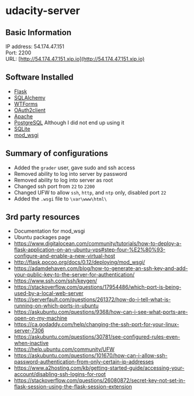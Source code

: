 # udacity-server

## Basic Information
IP address: 54.174.47.151\
Port: 2200\
URL: [http://54.174.47.151.xip.io](http://54.174.47.151.xip.io)

## Software Installed
* [Flask](http://flask.pocoo.org/)
* [SQLAlchemy](https://www.sqlalchemy.org/)
* [WTForms](https://flask-wtf.readthedocs.io/en/stable/)
* [OAuth2client](https://pypi.org/project/oauth2client/)
* [Apache](https://httpd.apache.org/)
* [PostgreSQL](https://www.postgresql.org/) Although I did not end up using it
* [SQLite](https://www.sqlite.org/index.html)
* [mod_wsgi](https://modwsgi.readthedocs.io/en/develop/)

## Summary of configurations
* Added the `grader` user, gave sudo and ssh access
* Removed ability to log into server by password
* Removed ability to log into server as root
* Changed ssh port from `22` to `2200`
* Changed UFW to allow `ssh`, `http`, and `ntp` only, disabled port `22`
* Added the `.wsgi` file to `\var\www\html\`

## 3rd party resources
* Documentation for mod_wsgi
* Ubuntu packages page
* https://www.digitalocean.com/community/tutorials/how-to-deploy-a-flask-application-on-an-ubuntu-vps#step-four-%E2%80%93-configure-and-enable-a-new-virtual-host
* http://flask.pocoo.org/docs/0.12/deploying/mod_wsgi/
* https://adamdehaven.com/blog/how-to-generate-an-ssh-key-and-add-your-public-key-to-the-server-for-authentication/
* https://www.ssh.com/ssh/keygen/
* https://stackoverflow.com/questions/17954486/which-port-is-being-used-by-a-local-web-server
* https://serverfault.com/questions/261372/how-do-i-tell-what-is-running-on-which-ports-in-ubuntu
* https://askubuntu.com/questions/9368/how-can-i-see-what-ports-are-open-on-my-machine
* https://ca.godaddy.com/help/changing-the-ssh-port-for-your-linux-server-7306
* https://askubuntu.com/questions/30781/see-configured-rules-even-when-inactive
* https://help.ubuntu.com/community/UFW
* https://askubuntu.com/questions/101670/how-can-i-allow-ssh-password-authentication-from-only-certain-ip-addresses
* https://www.a2hosting.com/kb/getting-started-guide/accessing-your-account/disabling-ssh-logins-for-root
* https://stackoverflow.com/questions/26080872/secret-key-not-set-in-flask-session-using-the-flask-session-extension
